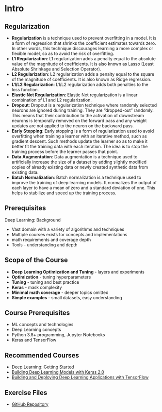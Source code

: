 # Intro

## Regularization

- **Regularization** is a technique used to prevent overfitting in a model. It is a form of regression that shrinks the coefficient estimates towards zero. In other words, this technique discourages learning a more complex or flexible model, so as to avoid the risk of overfitting.
- **L1 Regularization**: L1 regularization adds a penalty equal to the absolute value of the magnitude of coefficients. It is also known as Lasso (Least Absolute Shrinkage and Selection Operator).
- **L2 Regularization**: L2 regularization adds a penalty equal to the square of the magnitude of coefficients. It is also known as Ridge regression.
- **L1/L2 Regularization**: L1/L2 regularization adds both penalties to the loss function.
- **Elastic Net Regularization**: Elastic Net regularization is a linear combination of L1 and L2 regularization.
- **Dropout**: Dropout is a regularization technique where randomly selected neurons are ignored during training. They are “dropped-out” randomly. This means that their contribution to the activation of downstream neurons is temporally removed on the forward pass and any weight updates are not applied to the neuron on the backward pass.
- **Early Stopping**: Early stopping is a form of regularization used to avoid overfitting when training a learner with an iterative method, such as gradient descent. Such methods update the learner so as to make it better fit the training data with each iteration. The idea is to stop the training process before the learner passes that point.
- **Data Augmentation**: Data augmentation is a technique used to artificially increase the size of a dataset by adding slightly modified copies of already existing data or newly created synthetic data from existing data.
- **Batch Normalization**: Batch normalization is a technique used to improve the training of deep learning models. It normalizes the output of each layer to have a mean of zero and a standard deviation of one. This helps to stabilize and speed up the training process.

## Prerequisites

Deep Learning: Background
- Vast domain with a variety of algorithms and techniques
- Multiple courses exists for concepts and implementations
- math requirements and coverage depth
- Tools - understanding and depth

## Scope of the Course

- **Deep Learning Optimization and Tuning** - layers and experiments
- **Optimization** - tuning hyperparameters
- **Tuning** - tuning  and best practice
- **Keras** - mask complexity
- **Minimal math coverage** - deeper topics omitted
- **Simple examples** - small datasets, easy understanding

## Course Prerequisites
- ML concepts and technologies
- Deep Learning concepts
- Python 3.8+ programming, Jupyter Notebooks
- Keras and TensorFlow

## Recommended Courses
- [Deep Learning: Getting Started](https://www.linkedin.com/learning/deep-learning-getting-started/getting-started-with-deep-learning?u=2113185)
- [Building Deep Learning Models with Keras 2.0](https://www.linkedin.com/learning/building-deep-learning-applications-with-keras/reshaping-the-world-with-deep-learning?u=2113185)
- [Building and Deploying Deep Learning Applications with TensorFlow](https://www.linkedin.com/learning/building-and-deploying-deep-learning-applications-with-tensorflow/)

## Exercise Files

- [GitHub Repository](https://www.linkedin.com/ambry/?x-li-ambry-ep=AQIvq_tN7kJiDQAAAY6d0B_y2CqwmwzrHXawT-XLkZyYuypJI_QH6qpvy5l_SgAbHVMDGhQjYJJDQYYQ_o465p7bbBl2cmM97VsKbPwFuD_v6Zu9HWM0YcHX5li3PQKMfkQegSG3kr_SOWJUlLn1KQM9DI6-N1bJJFT0QSwFkIWc7PUuLmGTZsZadlYcT8FIf5fEwXkVSg4rx4-BiRoQVrcK3r6Z9IQ-1nmczBelsIqTnX4EGWWqixeDOYfxT8pKXzMJ_tnHQEmlwVzxWIBczJOI6qlh63YOzKYpZFUwg_HEze-CAGjb_dFIT0BcVxSmNypbJTufupTqD7zZOPFLacOWVhAU9vfmx0PwFnC1f3ceD7I_CEp-n_v-lKakLq60MXMl76MN2uxbRB23Tlb6U7gNbaRjMUtfHEBOkgOT9ZT-BNDATySD94UFivx5uXpStiVszkUkt6C6ES7o0XI_Jgekkv7S1woj0jzunbTlI3RVdT2CRDfUecKcu_IG)